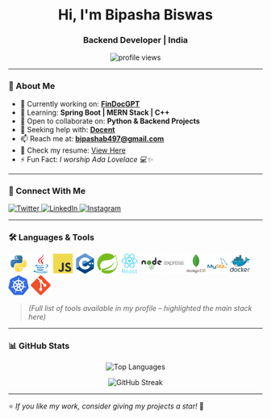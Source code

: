<h1 align="center"> Hi, I'm Bipasha Biswas</h1>
<h3 align="center"> Backend Developer | India</h3>

<p align="center">
  <img src="https://komarev.com/ghpvc/?username=bipashabi&label=Profile%20Views&color=0e75b6&style=flat" alt="profile views" />
</p>

---

### 🌟 About Me  

- 🔭 Currently working on: [**FinDocGPT**](https://github.com/BipashaBi/FinDocGPT)  
- 🌱 Learning: **Spring Boot | MERN Stack | C++**  
- 👯 Open to collaborate on: **Python & Backend Projects**  
- 🤝 Seeking help with: [**Docent**](https://github.com/BipashaBi/Docent)  
- 📫 Reach me at: **bipashab497@gmail.com**  
- 📄 Check my resume: [View Here](https://drive.google.com/file/d/1QOcL5HaWbRYeVS9xB0N62eMhc_U7q4ME/view?usp=drive_link)  
- ⚡ Fun Fact: *I worship Ada Lovelace 💻✨*  

---

### 🔗 Connect With Me  

<p align="left">
  <a href="https://x.com/bipashab497" target="_blank">
    <img src="https://img.shields.io/badge/Twitter-%231DA1F2.svg?logo=twitter&logoColor=white" alt="Twitter"/>
  </a>
  <a href="https://www.linkedin.com/in/bipasha-biswas-1433162a6/" target="_blank">
    <img src="https://img.shields.io/badge/LinkedIn-%230077B5.svg?logo=linkedin&logoColor=white" alt="LinkedIn"/>
  </a>
  <a href="https://www.instagram.com/batativadi" target="_blank">
    <img src="https://img.shields.io/badge/Instagram-%23E4405F.svg?logo=instagram&logoColor=white" alt="Instagram"/>
  </a>
</p>

---

### 🛠️ Languages & Tools  

<p align="left">
  <!-- Just highlighting key ones (not overwhelming) -->
  <img src="https://raw.githubusercontent.com/devicons/devicon/master/icons/python/python-original.svg" width="40" height="40" alt="Python" />
  <img src="https://raw.githubusercontent.com/devicons/devicon/master/icons/java/java-original.svg" width="40" height="40" alt="Java" />
  <img src="https://raw.githubusercontent.com/devicons/devicon/master/icons/javascript/javascript-original.svg" width="40" height="40" alt="JavaScript" />
  <img src="https://raw.githubusercontent.com/devicons/devicon/master/icons/cplusplus/cplusplus-original.svg" width="40" height="40" alt="C++" />
  <img src="https://raw.githubusercontent.com/devicons/devicon/master/icons/spring/spring-original.svg" width="40" height="40" alt="Spring Boot" />
  <img src="https://raw.githubusercontent.com/devicons/devicon/master/icons/react/react-original-wordmark.svg" width="40" height="40" alt="React" />
  <img src="https://raw.githubusercontent.com/devicons/devicon/master/icons/nodejs/nodejs-original-wordmark.svg" width="40" height="40" alt="Node.js" />
  <img src="https://raw.githubusercontent.com/devicons/devicon/master/icons/express/express-original-wordmark.svg" width="40" height="40" alt="Express.js" />
  <img src="https://raw.githubusercontent.com/devicons/devicon/master/icons/mongodb/mongodb-original-wordmark.svg" width="40" height="40" alt="MongoDB" />
  <img src="https://raw.githubusercontent.com/devicons/devicon/master/icons/mysql/mysql-original-wordmark.svg" width="40" height="40" alt="MySQL" />
  <img src="https://raw.githubusercontent.com/devicons/devicon/master/icons/docker/docker-original-wordmark.svg" width="40" height="40" alt="Docker" />
  <img src="https://raw.githubusercontent.com/devicons/devicon/master/icons/kubernetes/kubernetes-plain.svg" width="40" height="40" alt="Kubernetes" />
  <img src="https://raw.githubusercontent.com/devicons/devicon/master/icons/git/git-original.svg" width="40" height="40" alt="Git" />
</p>

> *(Full list of tools available in my profile – highlighted the main stack here)*  

---

### 📊 GitHub Stats  

<p align="center">
  <img src="https://github-readme-stats.vercel.app/api/top-langs?username=bipashabi&show_icons=true&locale=en&layout=compact" alt="Top Languages" />
</p>

<p align="center">
  <img src="https://github-readme-streak-stats.herokuapp.com/?user=bipashabi" alt="GitHub Streak" />
</p>

---
⭐️ *If you like my work, consider giving my projects a star!* 🌟  
